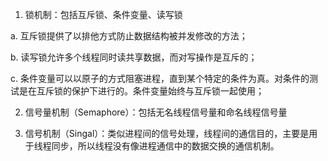 1. 锁机制：包括互斥锁、条件变量、读写锁

a. 互斥锁提供了以排他方式防止数据结构被并发修改的方法；

b. 读写锁允许多个线程同时读共享数据，而对写操作是互斥的；

c. 条件变量可以以原子的方式阻塞进程，直到某个特定的条件为真。对条件的测试是在互斥锁的保护下进行的。条件变量始终与互斥锁一起使用；


2. 信号量机制（Semaphore）：包括无名线程信号量和命名线程信号量

3. 信号机制（Singal）：类似进程间的信号处理，线程间的通信目的，主要是用于线程同步，所以线程没有像进程通信中的数据交换的通信机制。
